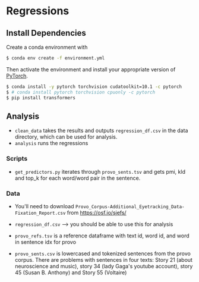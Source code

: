 # Regressions

## Install Dependencies

Create a conda environment with
```bash
$ conda env create -f environment.yml
```
Then activate the environment and install your appropriate version of [PyTorch](https://pytorch.org/get-started/locally/).
```bash
$ conda install -y pytorch torchvision cudatoolkit=10.1 -c pytorch
$ # conda install pytorch torchvision cpuonly -c pytorch
$ pip install transformers
```

## Analysis

* `clean_data` takes the results and outputs `regression_df.csv` in the data directory, which can be used for analysis.
* `analysis` runs the regressions

### Scripts

* `get_predictors.py` iterates through `provo_sents.tsv` and gets pmi, kld and top_k for each word/word pair in the sentence.

### Data

* You'll need to download `Provo_Corpus-Additional_Eyetracking_Data-Fixation_Report.csv` from https://osf.io/sjefs/

* `regression_df.csv` --> you should be able to use this for analysis
* `provo_refs.tsv` is a reference dataframe with text id, word id, and word in sentence idx for provo
* `provo_sents.csv` is lowercased and tokenized sentences from the provo corpus. There are problems with sentences in four texts: Story 21 (about neuroscience and music), story 34 (lady Gaga's youtube account), story 45 (Susan B. Anthony) and Story 55 (Voltaire)